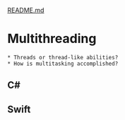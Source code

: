 [README.md](../README.md)


# Multithreading
    * Threads or thread-like abilities?
    * How is multitasking accomplished?


## C#



## Swift
